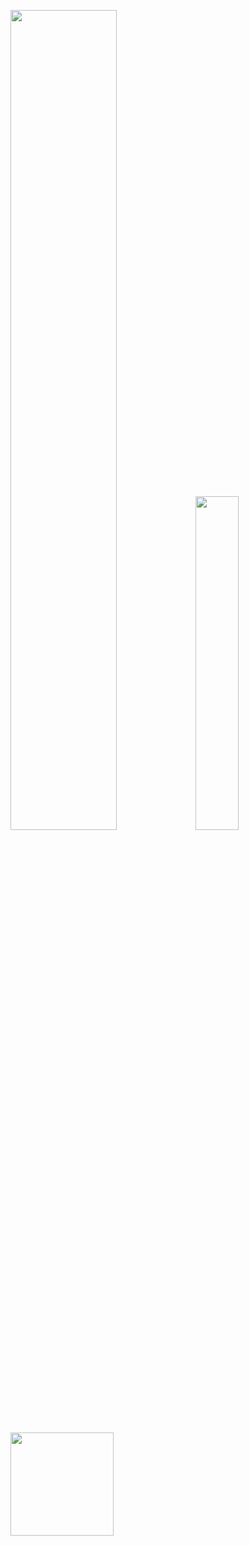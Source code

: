 <p>
  <a href="https://github.com/ShenHaoCore"><img src="https://github-readme-stats.vercel.app/api?username=ShenHaoCore&show_icons=true&hide_border=true" width="58%" /></a>
  <a href="https://github.com/ShenHaoCore"><img src="https://github-readme-stats.vercel.app/api/top-langs/?username=ShenHaoCore&layout=compact&hide_border=true&langs_count=10" width="37%" /></a> 
</p>
<p>
  <a href="https://github.com/ShenHaoCore"><img height="165px" src="https://skillicons.dev/icons?i=cs,dotnet,py,html,css,js,jquery,nodejs,md,docker,linux,nginx,mongodb,redis,mysql,sqlite,git,github,githubactions,gitlab,visualstudio,vscode,jenkins,powershell,stackoverflow,vue,bootstrap" /></a> 
</p>
